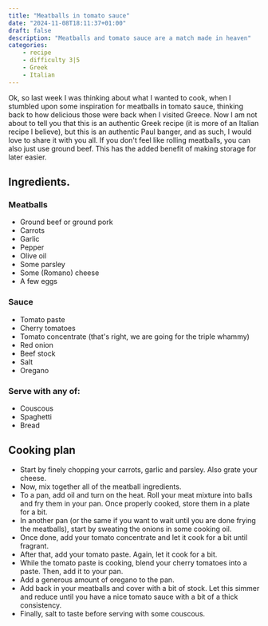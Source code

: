 ```yaml
---
title: "Meatballs in tomato sauce"
date: "2024-11-08T18:11:37+01:00"
draft: false
description: "Meatballs and tomato sauce are a match made in heaven"
categories: 
    - recipe
    - difficulty 3|5
    - Greek
    - Italian
---
```


Ok, so last week I was thinking about what I wanted to cook, when I stumbled upon some inspiration for meatballs in tomato sauce, thinking back to how delicious those were back when I visited Greece. Now I am not about to tell you that this is an authentic Greek recipe (it is more of an Italian recipe I believe), but this is an authentic Paul banger, and as such, I would love to share it with you all. If you don't feel like rolling meatballs, you can also just use ground beef. This has the added benefit of making storage for later easier. 

## Ingredients. 

### Meatballs
- Ground beef or ground pork
- Carrots
- Garlic
- Pepper
- Olive oil
- Some parsley
- Some (Romano) cheese
- A few eggs

### Sauce
- Tomato paste
- Cherry tomatoes
- Tomato concentrate (that's right, we are going for the triple whammy)
- Red onion
- Beef stock
- Salt
- Oregano 

### Serve with any of: 
- Couscous
- Spaghetti
- Bread

## Cooking plan
- Start by finely chopping your carrots, garlic and parsley. Also grate your cheese. 
- Now, mix together all of the meatball ingredients. 
- To a pan, add oil and turn on the heat. Roll your meat mixture into balls and fry them in your pan. Once properly cooked, store them in a plate for a bit. 
- In another pan (or the same if you want to wait until you are done frying the meatballs), start by sweating the onions in some cooking oil. 
- Once done, add your tomato concentrate and let it cook for a bit until fragrant. 
- After that, add your tomato paste. Again, let it cook for a bit. 
- While the tomato paste is cooking, blend your cherry tomatoes into a paste. Then, add it to your pan. 
- Add a generous amount of oregano to the pan. 
- Add back in your meatballs and cover with a bit of stock. Let this simmer and reduce until you have a nice tomato sauce with a bit of a thick consistency. 
- Finally, salt to taste before serving with some couscous. 
